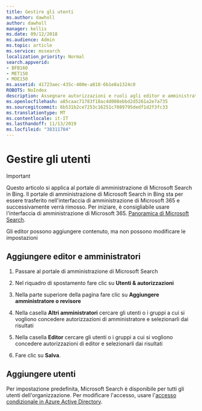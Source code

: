 ```yaml
---
title: Gestire gli utenti
ms.author: dawholl
author: dawholl
manager: kellis
ms.date: 09/12/2018
ms.audience: Admin
ms.topic: article
ms.service: mssearch
localization_priority: Normal
search.appverid:
- BFB160
- MET150
- MOE150
ms.assetid: 41723aec-435c-400e-a818-6b1e8a1324c0
ROBOTS: NoIndex
description: Assegnare autorizzazioni e ruoli agli editor e amministratori di Microsoft Search
ms.openlocfilehash: a85caac71783f18ac4d008ebbd2d5261a2e7a735
ms.sourcegitcommit: 6b531b2ce7253c16251c7089795dedf1d2f3fc33
ms.translationtype: MT
ms.contentlocale: it-IT
ms.lasthandoff: 11/13/2019
ms.locfileid: "38311704"
---
```

# <a name="manage-users"></a>Gestire gli utenti

> [!IMPORTANT]
> Questo articolo si applica al portale di amministrazione di Microsoft Search in Bing. Il portale di amministrazione di Microsoft Search in Bing sta per essere trasferito nell'interfaccia di amministrazione di Microsoft 365 e successivamente verrà rimosso. Per iniziare, è consigliabile usare l'interfaccia di amministrazione di Microsoft 365. [Panoramica di Microsoft Search](overview-microsoft-search.md).
    
Gli editor possono aggiungere contenuto, ma non possono modificare le impostazioni
  
## <a name="add-admins-and-editors"></a>Aggiungere editor e amministratori

1. Passare al portale di amministrazione di Microsoft Search
    
2. Nel riquadro di spostamento fare clic su **Utenti &amp; autorizzazioni**
    
3. Nella parte superiore della pagina fare clic su **Aggiungere amministratore o revisore**
    
4. Nella casella **Altri amministratori** cercare gli utenti o i gruppi a cui si vogliono concedere autorizzazioni di amministratore e selezionarli dai risultati 
    
5. Nella casella **Editor** cercare gli utenti o i gruppi a cui si vogliono concedere autorizzazioni di editor e selezionarli dai risultati 
    
6. Fare clic su **Salva**.
    
## <a name="add-users"></a>Aggiungere utenti

Per impostazione predefinita, Microsoft Search è disponibile per tutti gli utenti dell'organizzazione. Per modificare l'accesso, usare l'[accesso condizionale in Azure Active Directory](https://docs.microsoft.com/azure/active-directory/conditional-access/overview).